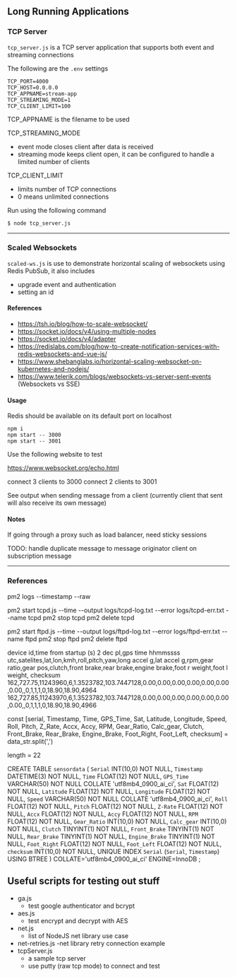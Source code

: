 ## Long Running Applications


### TCP Server

`tcp_server.js` is a TCP server application that supports both event and streaming connections

The following are the `.env` settings

```
TCP_PORT=4000
TCP_HOST=0.0.0.0
TCP_APPNAME=stream-app
TCP_STREAMING_MODE=1
TCP_CLIENT_LIMIT=100
```

TCP_APPNAME is the filename to be used

TCP_STREAMING_MODE
- event mode closes client after data is received
- streaming mode keeps client open, it can be configured to handle a limited number of clients

TCP_CLIENT_LIMIT
- limits number of TCP connections
- 0 means unlimited connections


Run using the following command

```bash
$ node tcp_server.js
```
---

### Scaled Websockets

`scaled-ws.js` is use to demonstrate horizontal scaling of websockets using Redis PubSub, it also includes
- upgrade event and authentication
- setting an id

#### References

- https://tsh.io/blog/how-to-scale-websocket/
- https://socket.io/docs/v4/using-multiple-nodes
- https://socket.io/docs/v4/adapter
- https://redislabs.com/blog/how-to-create-notification-services-with-redis-websockets-and-vue-js/
- https://www.shebanglabs.io/horizontal-scaling-websocket-on-kubernetes-and-nodejs/
- https://www.telerik.com/blogs/websockets-vs-server-sent-events (Websockets vs SSE)

#### Usage

Redis should be available on its default port on localhost

```
npm i
npm start -- 3000
npm start -- 3001
```

Use the following website to test

https://www.websocket.org/echo.html

connect 3 clients to 3000
connect 2 clients to 3001

See output when sending message from a client (currently client that sent will also receive its own message)

#### Notes

If going through a proxy such as load balancer, need sticky sessions

TODO: handle duplicate message to message originator client on subscription message


---

### References

pm2 logs --timestamp --raw

pm2 start tcpd.js --time --output logs/tcpd-log.txt --error logs/tcpd-err.txt --name tcpd
pm2 stop tcpd
pm2 delete tcpd

pm2 start ftpd.js --time --output logs/ftpd-log.txt --error logs/ftpd-err.txt --name ftpd
pm2 stop ftpd
pm2 delete ftpd


device id,time from startup (s) 2 dec pl,gps time hhmmssss utc,satelites,lat,lon,kmh,roll,pitch,yaw,long accel g,lat accel g,rpm,gear ratio,gear pos,clutch,front brake,rear brake,engine brake,foot r weight,foot l weight, checksum
162,727.75,11243960,6,1.3523782,103.7447128,0.00,0.00,0.00,0.00,0.00,0.00,0.00,,0,1,1,1,0,18.90,18.90,4964
162,727.85,11243970,6,1.3523782,103.7447128,0.00,0.00,0.00,0.00,0.00,0.00,0.00,,0,1,1,1,0,18.90,18.90,4966



const [serial, Timestamp, Time, GPS_Time, Sat, Latitude, Longitude, Speed, Roll, Pitch, Z_Rate, Accx, Accy, RPM, Gear_Ratio, Calc_gear, Clutch, Front_Brake, Rear_Brake, Engine_Brake, Foot_Right, Foot_Left, checksum] = data_str.split(',')

length = 22

CREATE TABLE `sensordata` (
	`Serial` INT(10,0) NOT NULL,
	`Timestamp` DATETIME(3) NOT NULL,
	`Time` FLOAT(12) NOT NULL,
	`GPS_Time` VARCHAR(50) NOT NULL COLLATE 'utf8mb4_0900_ai_ci',
	`Sat` FLOAT(12) NOT NULL,
	`Latitude` FLOAT(12) NOT NULL,
	`Longitude` FLOAT(12) NOT NULL,
	`Speed` VARCHAR(50) NOT NULL COLLATE 'utf8mb4_0900_ai_ci',
	`Roll` FLOAT(12) NOT NULL,
	`Pitch` FLOAT(12) NOT NULL,
	`Z-Rate` FLOAT(12) NOT NULL,
	`Accx` FLOAT(12) NOT NULL,
	`Accy` FLOAT(12) NOT NULL,
	`RPM` FLOAT(12) NOT NULL,
	`Gear_Ratio` INT(10,0) NOT NULL,
	`Calc_gear` INT(10,0) NOT NULL,
	`Clutch` TINYINT(1) NOT NULL,
	`Front_Brake` TINYINT(1) NOT NULL,
	`Rear_Brake` TINYINT(1) NOT NULL,
	`Engine_Brake` TINYINT(1) NOT NULL,
	`Foot_Right` FLOAT(12) NOT NULL,
	`Foot_Left` FLOAT(12) NOT NULL,
	`checksum` INT(10,0) NOT NULL,
	UNIQUE INDEX `Serial` (`Serial`, `Timestamp`) USING BTREE
)
COLLATE='utf8mb4_0900_ai_ci'
ENGINE=InnoDB
;





## Useful scripts for testing out stuff

- ga.js
  - test google authenticator and bcrypt
- aes.js
  - test encrypt and decrypt with AES
- net.js
  - list of NodeJS net library use case
- net-retries.js
  -net library retry connection example
- tcpServer.js
  - a sample tcp server
  - use putty (raw tcp mode) to connect and test
